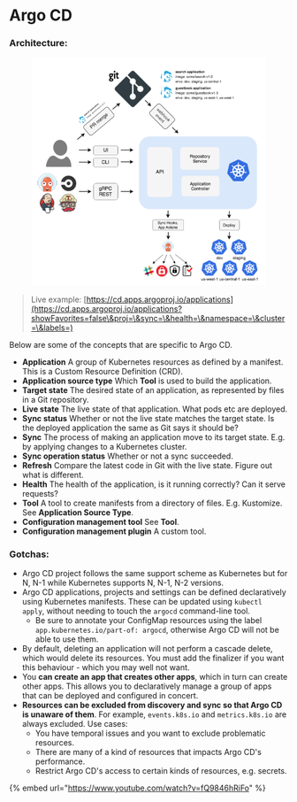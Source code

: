 # Argo CD

### Architecture:



<figure><img src="../../../.gitbook/assets/image (1) (2).png" alt=""><figcaption></figcaption></figure>

> Live example: [https://cd.apps.argoproj.io/applications](https://cd.apps.argoproj.io/applications?showFavorites=false\&proj=\&sync=\&health=\&namespace=\&cluster=\&labels=)

Below are some of the concepts that are specific to Argo CD.

* **Application** A group of Kubernetes resources as defined by a manifest. This is a Custom Resource Definition (CRD).
* **Application source type** Which **Tool** is used to build the application.
* **Target state** The desired state of an application, as represented by files in a Git repository.
* **Live state** The live state of that application. What pods etc are deployed.
* **Sync status** Whether or not the live state matches the target state. Is the deployed application the same as Git says it should be?
* **Sync** The process of making an application move to its target state. E.g. by applying changes to a Kubernetes cluster.
* **Sync operation status** Whether or not a sync succeeded.
* **Refresh** Compare the latest code in Git with the live state. Figure out what is different.
* **Health** The health of the application, is it running correctly? Can it serve requests?
* **Tool** A tool to create manifests from a directory of files. E.g. Kustomize. See **Application Source Type**.
* **Configuration management tool** See **Tool**.
* **Configuration management plugin** A custom tool.



### Gotchas:

* Argo CD project follows the same support scheme as Kubernetes but for N, N-1 while Kubernetes supports N, N-1, N-2 versions.
* Argo CD applications, projects and settings can be defined declaratively using Kubernetes manifests. These can be updated using `kubectl apply`, without needing to touch the `argocd` command-line tool.
  * Be sure to annotate your ConfigMap resources using the label `app.kubernetes.io/part-of: argocd`, otherwise Argo CD will not be able to use them.
* By default, deleting an application will not perform a cascade delete, which would delete its resources. You must add the finalizer if you want this behaviour - which you may well not want.
* You **can create an app that creates other apps**, which in turn can create other apps. This allows you to declaratively manage a group of apps that can be deployed and configured in concert.
* **Resources can be excluded from discovery and sync so that Argo CD is unaware of them**. For example, `events.k8s.io` and `metrics.k8s.io` are always excluded. Use cases:
  * You have temporal issues and you want to exclude problematic resources.
  * There are many of a kind of resources that impacts Argo CD's performance.
  * Restrict Argo CD's access to certain kinds of resources, e.g. secrets.



{% embed url="https://www.youtube.com/watch?v=fQ9846hRiFo" %}
